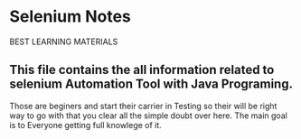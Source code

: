# Selenium Notes
BEST LEARNING MATERIALS 
## This file contains the all information related to selenium Automation Tool with Java Programing.
Those are beginers and start their carrier in Testing so their will be right way to go with that you clear all the simple doubt over here.
The main goal is to Everyone getting full knowlege of it.
